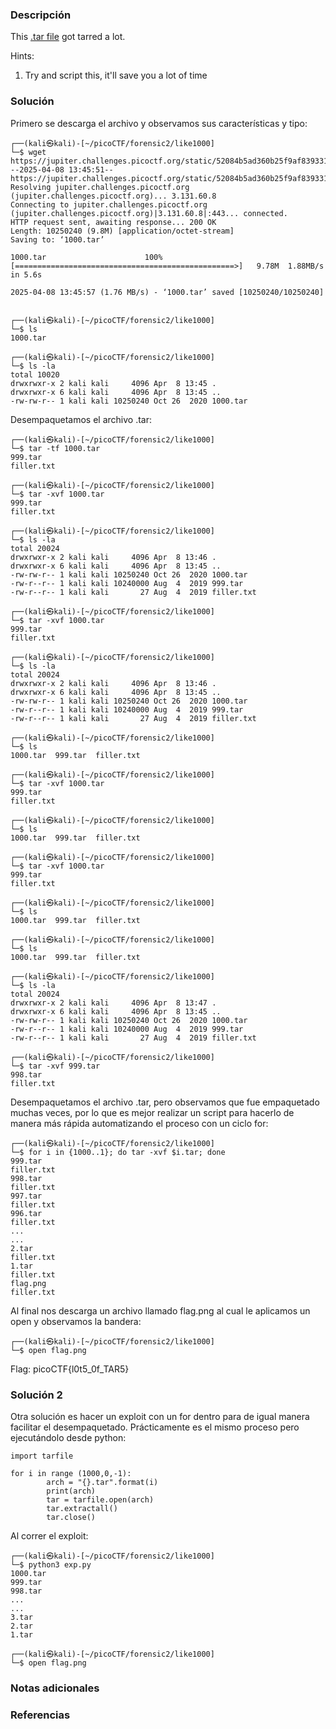 ### Descripción
This [.tar file](https://jupiter.challenges.picoctf.org/static/52084b5ad360b25f9af83933114324e0/1000.tar) got tarred a lot.

Hints:
1. Try and script this, it'll save you a lot of time

### Solución
Primero se descarga el archivo y observamos sus características y tipo:
```
┌──(kali㉿kali)-[~/picoCTF/forensic2/like1000]
└─$ wget https://jupiter.challenges.picoctf.org/static/52084b5ad360b25f9af83933114324e0/1000.tar
--2025-04-08 13:45:51--  https://jupiter.challenges.picoctf.org/static/52084b5ad360b25f9af83933114324e0/1000.tar
Resolving jupiter.challenges.picoctf.org (jupiter.challenges.picoctf.org)... 3.131.60.8
Connecting to jupiter.challenges.picoctf.org (jupiter.challenges.picoctf.org)|3.131.60.8|:443... connected.
HTTP request sent, awaiting response... 200 OK
Length: 10250240 (9.8M) [application/octet-stream]
Saving to: ‘1000.tar’

1000.tar                      100%[=================================================>]   9.78M  1.88MB/s    in 5.6s    

2025-04-08 13:45:57 (1.76 MB/s) - ‘1000.tar’ saved [10250240/10250240]

                                                                                                                        
┌──(kali㉿kali)-[~/picoCTF/forensic2/like1000]
└─$ ls
1000.tar
                                                                                                                        
┌──(kali㉿kali)-[~/picoCTF/forensic2/like1000]
└─$ ls -la
total 10020
drwxrwxr-x 2 kali kali     4096 Apr  8 13:45 .
drwxrwxr-x 6 kali kali     4096 Apr  8 13:45 ..
-rw-rw-r-- 1 kali kali 10250240 Oct 26  2020 1000.tar
```

Desempaquetamos el archivo .tar:
```
┌──(kali㉿kali)-[~/picoCTF/forensic2/like1000]
└─$ tar -tf 1000.tar 
999.tar
filler.txt
                                                                                                                        
┌──(kali㉿kali)-[~/picoCTF/forensic2/like1000]
└─$ tar -xvf 1000.tar 
999.tar
filler.txt
                                                                                                                        
┌──(kali㉿kali)-[~/picoCTF/forensic2/like1000]
└─$ ls -la
total 20024
drwxrwxr-x 2 kali kali     4096 Apr  8 13:46 .
drwxrwxr-x 6 kali kali     4096 Apr  8 13:45 ..
-rw-rw-r-- 1 kali kali 10250240 Oct 26  2020 1000.tar
-rw-r--r-- 1 kali kali 10240000 Aug  4  2019 999.tar
-rw-r--r-- 1 kali kali       27 Aug  4  2019 filler.txt
                                                                                                                        
┌──(kali㉿kali)-[~/picoCTF/forensic2/like1000]
└─$ tar -xvf 1000.tar
999.tar
filler.txt
                                                                                                                        
┌──(kali㉿kali)-[~/picoCTF/forensic2/like1000]
└─$ ls -la           
total 20024
drwxrwxr-x 2 kali kali     4096 Apr  8 13:46 .
drwxrwxr-x 6 kali kali     4096 Apr  8 13:45 ..
-rw-rw-r-- 1 kali kali 10250240 Oct 26  2020 1000.tar
-rw-r--r-- 1 kali kali 10240000 Aug  4  2019 999.tar
-rw-r--r-- 1 kali kali       27 Aug  4  2019 filler.txt
                                                                                                                        
┌──(kali㉿kali)-[~/picoCTF/forensic2/like1000]
└─$ ls    
1000.tar  999.tar  filler.txt
                                                                                                                        
┌──(kali㉿kali)-[~/picoCTF/forensic2/like1000]
└─$ tar -xvf 1000.tar
999.tar
filler.txt
                                                                                                                        
┌──(kali㉿kali)-[~/picoCTF/forensic2/like1000]
└─$ ls
1000.tar  999.tar  filler.txt
                                                                                                                        
┌──(kali㉿kali)-[~/picoCTF/forensic2/like1000]
└─$ tar -xvf 1000.tar
999.tar
filler.txt
                                                                                                                        
┌──(kali㉿kali)-[~/picoCTF/forensic2/like1000]
└─$ ls               
1000.tar  999.tar  filler.txt
                                                                                                                        
┌──(kali㉿kali)-[~/picoCTF/forensic2/like1000]
└─$ ls               
1000.tar  999.tar  filler.txt
                                                                                                                        
┌──(kali㉿kali)-[~/picoCTF/forensic2/like1000]
└─$ ls -la           
total 20024
drwxrwxr-x 2 kali kali     4096 Apr  8 13:47 .
drwxrwxr-x 6 kali kali     4096 Apr  8 13:45 ..
-rw-rw-r-- 1 kali kali 10250240 Oct 26  2020 1000.tar
-rw-r--r-- 1 kali kali 10240000 Aug  4  2019 999.tar
-rw-r--r-- 1 kali kali       27 Aug  4  2019 filler.txt
                                                                                                                        
┌──(kali㉿kali)-[~/picoCTF/forensic2/like1000]
└─$ tar -xvf 999.tar 
998.tar
filler.txt
```

Desempaquetamos el archivo .tar, pero observamos que fue empaquetado muchas veces, por lo que es mejor realizar un script para hacerlo de manera más rápida automatizando el proceso con un ciclo for:
```
┌──(kali㉿kali)-[~/picoCTF/forensic2/like1000]
└─$ for i in {1000..1}; do tar -xvf $i.tar; done
999.tar
filler.txt
998.tar
filler.txt
997.tar
filler.txt
996.tar
filler.txt
...
...
2.tar
filler.txt
1.tar
filler.txt
flag.png
filler.txt
```

Al final nos descarga un archivo llamado flag.png al cual le aplicamos un open y observamos la bandera:
```
┌──(kali㉿kali)-[~/picoCTF/forensic2/like1000]
└─$ open flag.png
```

Flag:
picoCTF{l0t5_0f_TAR5}

### Solución 2
Otra solución es hacer un exploit con un for dentro para de igual manera facilitar el desempaquetado. Prácticamente es el mismo proceso pero ejecutándolo desde python:
```
import tarfile

for i in range (1000,0,-1):
        arch = "{}.tar".format(i)
        print(arch)
        tar = tarfile.open(arch)
        tar.extractall()
        tar.close()
```

Al correr el exploit:
```
┌──(kali㉿kali)-[~/picoCTF/forensic2/like1000]
└─$ python3 exp.py
1000.tar
999.tar
998.tar
...
...
3.tar
2.tar
1.tar

┌──(kali㉿kali)-[~/picoCTF/forensic2/like1000]
└─$ open flag.png
```

### Notas adicionales


### Referencias


